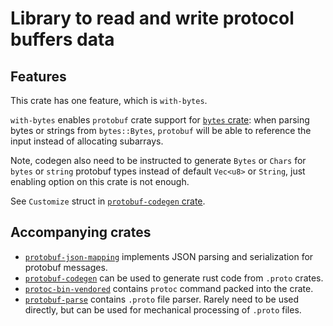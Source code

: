 <!-- cargo-sync-readme start -->

# Library to read and write protocol buffers data

## Features

This crate has one feature, which is `with-bytes`.

`with-bytes` enables `protobuf` crate support for
[`bytes` crate](https://github.com/tokio-rs/bytes):
when parsing bytes or strings from `bytes::Bytes`,
`protobuf` will be able to reference the input instead of allocating subarrays.

Note, codegen also need to be instructed to generate `Bytes` or `Chars` for
`bytes` or `string` protobuf types instead of default `Vec<u8>` or `String`,
just enabling option on this crate is not enough.

See `Customize` struct in [`protobuf-codegen` crate](https://docs.rs/protobuf-codegen).

## Accompanying crates

* [`protobuf-json-mapping`](https://docs.rs/protobuf-json-mapping)
  implements JSON parsing and serialization for protobuf messages.
* [`protobuf-codegen`](https://docs.rs/protobuf-codegen)
  can be used to generate rust code from `.proto` crates.
* [`protoc-bin-vendored`](https://docs.rs/protoc-bin-vendored)
  contains `protoc` command packed into the crate.
* [`protobuf-parse`](https://docs.rs/protobuf-parse) contains
  `.proto` file parser. Rarely need to be used directly,
  but can be used for mechanical processing of `.proto` files.

<!-- cargo-sync-readme end -->
